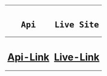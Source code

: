 <div align="center">
  
|<h1>**`Api`**</h1>|<h1>**`Live Site`**</h1>|
|----------|----------------------|
|<h1>**[Api-Link](https://www.themealdb.com/api/json/v1/1/search.php?s)**</h1>|<h1>**[Live-Link](https://ishrakabir.github.io/Meals-db/)**</h1>|

</div>
